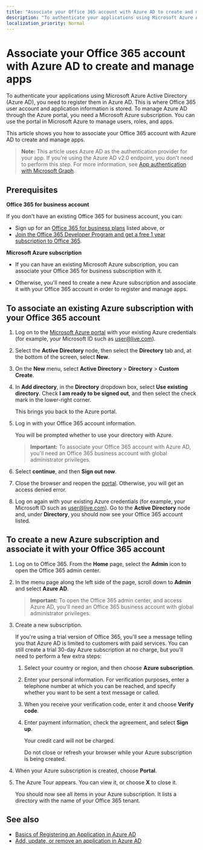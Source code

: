 ```yaml
---
title: "Associate your Office 365 account with Azure AD to create and manage apps"
description: "To authenticate your applications using Microsoft Azure Active Directory (Azure AD), you need to register them in Azure AD. This is where Office 365 user account and application information is stored. To manage Azure AD through the Azure portal, you need a Microsoft Azure subscription. You can use the portal in Microsoft Azure to manage users, roles, and apps. "
localization_priority: Normal
---
```


# Associate your Office 365 account with Azure AD to create and manage apps

To authenticate your applications using Microsoft Azure Active Directory (Azure AD), you need to register them in Azure AD. This is where Office 365 user account and application information is stored. To manage Azure AD through the Azure portal, you need a Microsoft Azure subscription. You can use the portal in Microsoft Azure to manage users, roles, and apps. 

This article shows you how to associate your Office 365 account with Azure AD to create and manage apps.

 >**Note:** This article uses Azure AD as the authentication provider for your app. If you're using the Azure AD v2.0 endpoint, you don't need to perform this step. For more information, see [App authentication with Microsoft Graph](./auth).

## Prerequisites

**Office 365 for business account**

If you don't have an existing Office 365 for business account, you can:

- Sign up for an [Office 365 for business plans](https://products.office.com/en-us/business/compare-office-365-for-business-plans) listed above, or
- [Join the Office 365 Developer Program and get a free 1 year subscription to Office 365](https://aka.ms/devprogramsignup).

**Microsoft Azure subscription** 

- If you can have an existing Microsoft Azure subscription, you can associate your Office 365 for business subscription with it. 

- Otherwise, you'll need to create a new Azure subscription and associate it with your Office 365 account in order to register and manage apps.


<!---<a name="bk_AssociateExistingAzureSubscription"> </a>-->

## To associate an existing Azure subscription with your Office 365 account


1. Log on to the  [Microsoft Azure portal](https://portal.azure.com) with your existing Azure credentials (for example, your Microsoft ID such as user@live.com).
	    
2. Select the  **Active Directory** node, then select the **Directory** tab and, at the bottom of the screen, select **New**. 
	 
4. On the **New** menu, select **Active Directory** > **Directory** > **Custom Create**.
	
5. In **Add directory**, in the **Directory** dropdown box, select  **Use existing directory**. Check **I am ready to be signed out**, and then select the check mark in the lower-right corner. 
	
	This brings you back to the Azure portal.
	    
3. Log in with your Office 365 account information. 
	
	You will be prompted whether to use your directory with Azure. 
	
	>**Important:** To associate your Office 365 account with Azure AD, you'll need  an Office 365 business account with global administrator privileges. 
	
	    
4. Select  **continue**, and then **Sign out now**.
	    
5. Close the browser and reopen the  [portal](https://manage.windowsazure.com). Otherwise, you will get an access denied error.
	
	    
6. Log on again with your existing Azure credentials (for example, your Microsoft ID such as user@live.com). Go to the  **Active Directory** node and, under **Directory**, you should now see your Office 365 account listed.
	

<!--<a name="bk_AssociateNewAzureSubscription"> </a>-->

## To create a new Azure subscription and associate it with your Office 365 account


1. Log on to Office 365. From the **Home** page, select the **Admin** icon to open the Office 365 admin center.
2. In the menu page along the left side of the page, scroll down to **Admin** and select **Azure AD**.

	>**Important:** To open the Office 365 admin center, and access Azure AD, you'll need  an Office 365 business account with global administrator privileges. 
	
3. Create a new subscription.
		
	If you're using a trial version of Office 365, you'll see a message telling you that Azure AD is limited to customers with paid services. You can still create a trial 30-day Azure subscription at no charge, but you'll need to perform a few extra steps:
	
	1. Select your country or region, and then choose **Azure subscription**.
	2. Enter your personal information. For verification purposes, enter a telephone number at which you can be reached, and specify whether you want to be sent a text message or called.
	3. When you receive your verification code, enter it and choose **Verify code**.
	4. Enter payment information, check the agreement, and select **Sign up**.
		
		Your credit card will not be charged.
		
		Do not close or refresh your browser while your Azure subscription is being created.
		    
4. When your Azure subscription is created, choose  **Portal**.
	    
5. The Azure Tour appears. You can view it, or choose  **X** to close it.
	    
	You should now see all items in your Azure subscription. It lists a directory with the name of your Office 365 tenant.
	
## See also
- [Basics of Registering an Application in Azure AD](https://azure.microsoft.com/en-us/documentation/articles/active-directory-authentication-scenarios/#basics-of-registering-an-application-in-azure-ad)
- [Add, update, or remove an application in Azure AD](https://azure.microsoft.com/en-us/documentation/articles/active-directory-integrating-applications/)

